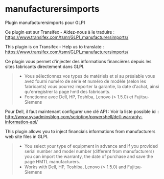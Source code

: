 # manufacturersimports
Plugin manufacturersimports pour GLPI

Ce plugin est sur Transifex - Aidez-nous à le traduire :
https://www.transifex.com/tsmr/GLPI_manufacturersimports/

This plugin is on Transifex - Help us to translate :
https://www.transifex.com/tsmr/GLPI_manufacturersimports/


Ce plugin vous permet d'injecter des informations financières depuis les sites fabricants directement dans GLPI.
> * Vous sélectionnez vos types de matériels et si au préalable vous avez fourni numéro de série et numéro de modèle (selon les fabricants) vous pourrez importer la garantie, la date d'achat, ainsi qu'enregistrer la page hmtl des fabricants.
> * Fonctionne avec Dell, HP, Toshiba, Lenovo (> 1.5.0) et Fujitsu-Siemens

Pour Dell, il faut maintenant configurer une clé API : 
Voir la liste possible ici : http://www.sysadminsblog.com/scripting/powershell/dell-warranty-information-api/

This plugin allows you to inject financials informations from manufacturers web site files in GLPI.
> * You select your type of equipment in advance and if you provided serial number and model number (different from manufacturers) you can import the warranty, the date of purchase and save the page HMTL manufacturers.
> * Works with Dell, HP, Toshiba, Lenovo (> 1.5.0) and Fujitsu-Siemens
